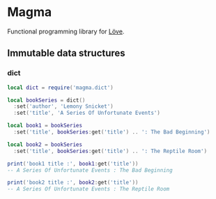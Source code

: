 # Magma

Functional programming library for [Löve](http://love2d.org).

## Immutable data structures

### dict

```lua
local dict = require('magma.dict')

local bookSeries = dict()
  :set('author', 'Lemony Snicket')
  :set('title', 'A Series Of Unfortunate Events')

local book1 = bookSeries
  :set('title', bookSeries:get('title') .. ': The Bad Beginning')

local book2 = bookSeries
  :set('title', bookSeries:get('title') .. ': The Reptile Room')

print('book1 title :', book1:get('title'))
-- A Series Of Unfortunate Events : The Bad Beginning

print('book2 title :', book2:get('title'))
-- A Series Of Unfortunate Events : The Reptile Room
```
